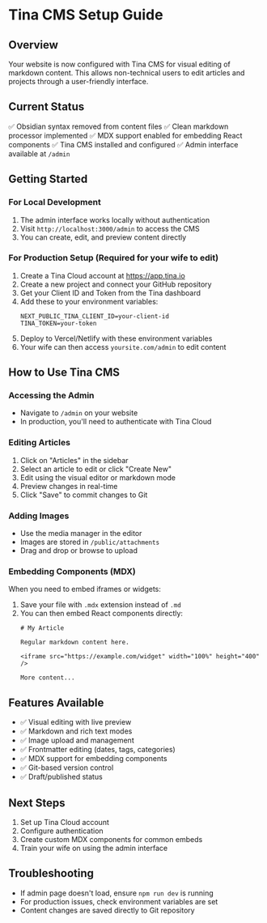 # Tina CMS Setup Guide

## Overview
Your website is now configured with Tina CMS for visual editing of markdown content. This allows non-technical users to edit articles and projects through a user-friendly interface.

## Current Status
✅ Obsidian syntax removed from content files
✅ Clean markdown processor implemented
✅ MDX support enabled for embedding React components
✅ Tina CMS installed and configured
✅ Admin interface available at `/admin`

## Getting Started

### For Local Development
1. The admin interface works locally without authentication
2. Visit `http://localhost:3000/admin` to access the CMS
3. You can create, edit, and preview content directly

### For Production Setup (Required for your wife to edit)
1. Create a Tina Cloud account at https://app.tina.io
2. Create a new project and connect your GitHub repository
3. Get your Client ID and Token from the Tina dashboard
4. Add these to your environment variables:
   ```
   NEXT_PUBLIC_TINA_CLIENT_ID=your-client-id
   TINA_TOKEN=your-token
   ```
5. Deploy to Vercel/Netlify with these environment variables
6. Your wife can then access `yoursite.com/admin` to edit content

## How to Use Tina CMS

### Accessing the Admin
- Navigate to `/admin` on your website
- In production, you'll need to authenticate with Tina Cloud

### Editing Articles
1. Click on "Articles" in the sidebar
2. Select an article to edit or click "Create New"
3. Edit using the visual editor or markdown mode
4. Preview changes in real-time
5. Click "Save" to commit changes to Git

### Adding Images
- Use the media manager in the editor
- Images are stored in `/public/attachments`
- Drag and drop or browse to upload

### Embedding Components (MDX)
When you need to embed iframes or widgets:
1. Save your file with `.mdx` extension instead of `.md`
2. You can then embed React components directly:
   ```mdx
   # My Article
   
   Regular markdown content here.
   
   <iframe src="https://example.com/widget" width="100%" height="400" />
   
   More content...
   ```

## Features Available
- ✅ Visual editing with live preview
- ✅ Markdown and rich text modes
- ✅ Image upload and management
- ✅ Frontmatter editing (dates, tags, categories)
- ✅ MDX support for embedding components
- ✅ Git-based version control
- ✅ Draft/published status

## Next Steps
1. Set up Tina Cloud account
2. Configure authentication
3. Create custom MDX components for common embeds
4. Train your wife on using the admin interface

## Troubleshooting
- If admin page doesn't load, ensure `npm run dev` is running
- For production issues, check environment variables are set
- Content changes are saved directly to Git repository
